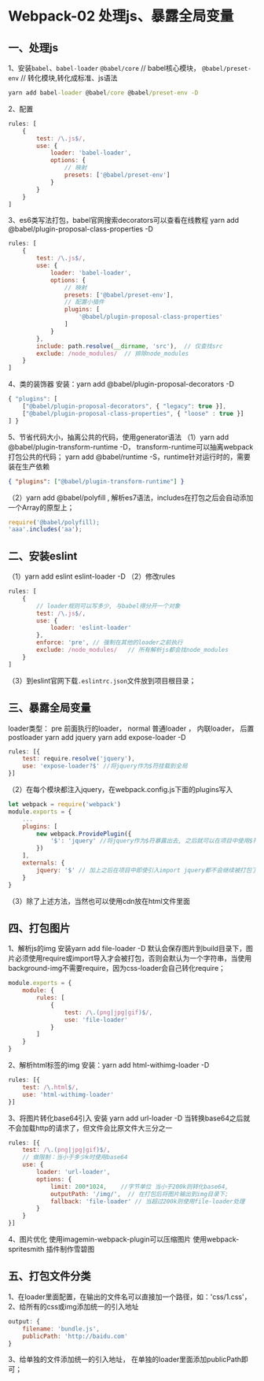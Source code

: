 # Webpack-02 处理js、暴露全局变量
## 一、处理js
1、安装`babel`、`babel-loader`
`@babel/core`    // babel核心模块，
`@babel/preset-env`   // 转化模块,转化成标准、js语法

```cmd
yarn add babel-loader @babel/core @babel/preset-env -D
```

2、配置

```js
rules: [
    {
        test: /\.js$/,
        use: {
            loader: 'babel-loader',
            options: {
                // 映射
                presets: ['@babel/preset-env']
            }
        }
    }
]
```
3、es6类写法打包，babel官网搜索decorators可以查看在线教程
yarn add @babel/plugin-proposal-class-properties -D

```js
rules: [
    {
        test: /\.js$/,
        use: {
            loader: 'babel-loader',
            options: {
                // 映射
                presets: ['@babel/preset-env'],
                // 配置小插件
                plugins: [
                    '@babel/plugin-proposal-class-properties'
                ]
            }
        },
        include: path.resolve(__dirname, 'src'),  // 仅查找src
        exclude: /node_modules/  // 排除node_modules
    }
]
```
4、类的装饰器
安装：yarn add @babel/plugin-proposal-decorators -D
```js
{ "plugins": [ 
    ["@babel/plugin-proposal-decorators", { "legacy": true }], 
    ["@babel/plugin-proposal-class-properties", { "loose" : true }] 
] }
```
5、节省代码大小，抽离公共的代码，使用generator语法
（1）yarn add @babel/plugin-transform-runtime -D， transform-runtime可以抽离webpack打包公共的代码；
yarn add @babel/runtime -S，runtime针对运行时的，需要装在生产依赖
```json
{ "plugins": ["@babel/plugin-transform-runtime"] }
```
（2）yarn add @babel/polyfill , 解析es7语法，includes在打包之后会自动添加一个Array的原型上；
```js
require('@babel/polyfill);
'aaa'.includes('aa');
```



## 二、安装eslint

（1）yarn add eslint eslint-loader -D
（2）修改rules
```js
rules: [
    {
        // loader规则可以写多少, 与babel得分开一个对象
        test: /\.js$/,
        use: {
            loader: 'eslint-loader'
        },
        enforce: 'pre', // 强制在其他的loader之前执行
        exclude: /node_modules/   // 所有解析js都会找node_modules
    }
]
```
（3）到eslint官网下载`.eslintrc.json`文件放到项目根目录；



## 三、暴露全局变量

loader类型：
    pre 前面执行的loader，
    normal 普通loader ，
    内联loader，
    后置postloader
yarn add jquery
yarn add expose-loader -D
```js
rules: [{
    test: require.resolve('jquery'),
    use: 'expose-loader?$' //将jquery作为$符挂载到全局
}]
```
（2）在每个模块都注入jquery，在webpack.config.js下面的plugins写入
```js
let webpack = require('webpack')
module.exports = {
    ...
    plugins: [
        new webpack.ProvidePlugin({
            '$': 'jquery' //将jquery作为$符暴露出去, 之后就可以在项目中使用$符了
        })
    ],
    externals: {
        jquery: '$' // 加上之后在项目中即使引入import jquery都不会继续被打包了
    }
}
```
（3）除了上述方法，当然也可以使用cdn放在html文件里面



## 四、打包图片

1、解析js的img
安装yarn add file-loader -D
默认会保存图片到build目录下，图片必须使用require或import导入才会被打包，否则会默认为一个字符串，当使用background-img不需要require，因为css-loader会自己转化require；
```js
module.exports = {
    module: {
        rules: [
            {
                test: /\.(png|jpg|gif)$/,
                use: 'file-loader'
            }
        ]
    }
}
```
2、解析html标签的img
安装：yarn add html-withimg-loader -D
```js
rules: [{
    test: /\.html$/,
    use: 'html-withimg-loader'
}]
```
3、将图片转化base64引入
安装 yarn add url-loader -D
当转换base64之后就不会加载http的请求了，但文件会比原文件大三分之一
```js
rules: [{
    test: /\.(png|jpg|gif)$/,
    // 做限制：当小于多少k时使用base64
    use: {
        loader: 'url-loader',
        options: {
            limit: 200*1024,    //字节单位 当小于200k则转化base64,
            outputPath: '/img/',  // 在打包后将图片输出到img目录下;
            fallback: 'file-loader' // 当超过200k则使用file-loader处理
        }
    }
}]
```
4、图片优化
使用imagemin-webpack-plugin可以压缩图片
使用webpack-spritesmith 插件制作雪碧图



## 五、打包文件分类

1、在loader里面配置，在输出的文件名可以直接加一个路径，如：'css/1.css'，
2、给所有的css或img添加统一的引入地址
```js
output: {
    filename: 'bundle.js',
    publicPath: 'http://baidu.com'
}
```
3、给单独的文件添加统一的引入地址，
在单独的loader里面添加publicPath即可；

